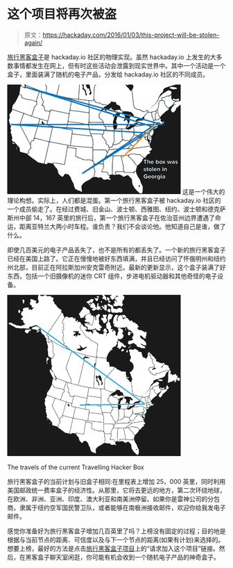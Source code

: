 # 这个项目将再次被盗

> 原文：<https://hackaday.com/2016/01/03/this-project-will-be-stolen-again/>

[旅行黑客盒子](https://hackaday.io/project/7373-travelling-hacker-box)是 hackaday.io 社区的物理实现。虽然 hackaday.io 上发生的大多数事情都发生在网上，但有时这些活动会泄露到现实世界中。其中一个活动是一个盒子，里面装满了随机的电子产品，分发给 hackaday.io 社区的不同成员。

[![hackerbox](img/4888312bf6671e8bb58faf2816b2a2e1.png)](https://hackaday.com/wp-content/uploads/2015/12/hackerbox.png) 这是一个伟大的理论构想。实际上，人们都是混蛋。第一个旅行黑客盒子被 hackaday.io 社区的一个成员偷走了。在经过费城、旧金山、波士顿、西雅图、纽约、波士顿和德克萨斯州中部 14，167 英里的旅行后，第一个旅行黑客盒子在佐治亚州边界遭遇了命运，距离亚特兰大两小时车程。谁负责？我们不会谈论他。他知道自己是谁，做了什么。

即使几百美元的电子产品丢失了，也不是所有的都丢失了。一个新的旅行黑客盒子已经在美国上路了。它正在慢慢地被好东西填满，并且已经访问了怀俄明州和纽约州北部，目前正在阿拉斯加州安克雷奇附近。最新的更新显示，这个盒子装满了好东西，包括一个旧摄像机的迷你 CRT 组件，步进电机驱动器和其他奇怪的电子设备。

[![The travels of the current Travelling Hacker Box](img/a86e68d55b799bb17afa9c6e1bb29ec8.png)](https://hackaday.com/wp-content/uploads/2016/01/travellinghackerbox.png)

The travels of the current Travelling Hacker Box

旅行黑客盒子的当前计划与旧盒子相同:在里程表上增加 25，000 英里，同时利用美国邮政统一费率盒子的经济性。从那里，它将去更远的地方，第二次环绕地球，在欧洲、非洲、亚洲、印度、澳大利亚和南美洲停留。如果你是雷神公司的分包商，隶属于纽约空军国民警卫队，或者能够在南极洲接收邮件，欢迎你给我发电子邮件。

感觉你准备好为旅行黑客盒子增加几百英里了吗？上榜没有固定的过程；目的地是根据与当前节点的距离、可信度以及与下一个节点的距离(如果有计划)来选择的。想要上榜，最好的方法是点击[旅行黑客盒子项目](https://hackaday.io/project/7373-travelling-hacker-box)上的“请求加入这个项目”链接。然后，在黑客盒子聊天室闲逛，你可能有机会收到一个随机电子产品的神奇盒子。